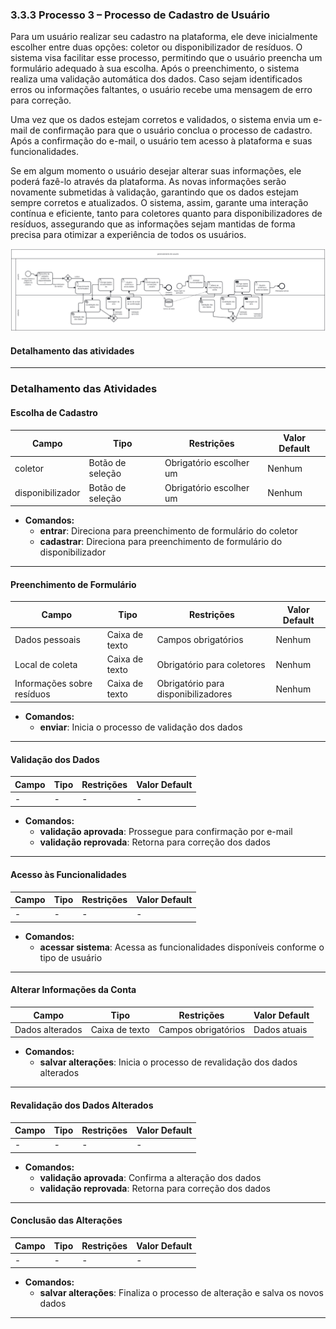 ### 3.3.3 Processo 3 – Processo de Cadastro de Usuário


Para um usuário realizar seu cadastro na plataforma, ele deve inicialmente escolher entre duas opções: coletor ou disponibilizador de resíduos. O sistema visa facilitar esse processo, permitindo que o usuário preencha um formulário adequado à sua escolha. Após o preenchimento, o sistema realiza uma validação automática dos dados. Caso sejam identificados erros ou informações faltantes, o usuário recebe uma mensagem de erro para correção.

Uma vez que os dados estejam corretos e validados, o sistema envia um e-mail de confirmação para que o usuário conclua o processo de cadastro. Após a confirmação do e-mail, o usuário tem acesso à plataforma e suas funcionalidades.

Se em algum momento o usuário desejar alterar suas informações, ele poderá fazê-lo através da plataforma. As novas informações serão novamente submetidas à validação, garantindo que os dados estejam sempre corretos e atualizados. O sistema, assim, garante uma interação contínua e eficiente, tanto para coletores quanto para disponibilizadores de resíduos, assegurando que as informações sejam mantidas de forma precisa para otimizar a experiência de todos os usuários.

![Exemplo de um Modelo BPMN do PROCESSO 4](./images/processo-3-registro-usuario.jpeg "Modelo BPMN do Processo 4.")



#### Detalhamento das atividades



---

### **Detalhamento das Atividades**

#### **Escolha de Cadastro**

| Campo        | Tipo             | Restrições                    | Valor Default   |
|--------------|------------------|-------------------------------|-----------------|
| coletor      | Botão de seleção  | Obrigatório escolher um       | Nenhum          |
| disponibilizador | Botão de seleção | Obrigatório escolher um     | Nenhum          |

- **Comandos:**  
  - **entrar**: Direciona para preenchimento de formulário do coletor  
  - **cadastrar**: Direciona para preenchimento de formulário do disponibilizador  

---

#### **Preenchimento de Formulário**

| Campo             | Tipo               | Restrições                 | Valor Default   |
|-------------------|--------------------|----------------------------|-----------------|
| Dados pessoais    | Caixa de texto      | Campos obrigatórios        | Nenhum          |
| Local de coleta   | Caixa de texto      | Obrigatório para coletores | Nenhum          |
| Informações sobre resíduos | Caixa de texto | Obrigatório para disponibilizadores | Nenhum          |

- **Comandos:**  
  - **enviar**: Inicia o processo de validação dos dados  

---

#### **Validação dos Dados**

| Campo             | Tipo               | Restrições                 | Valor Default   |
|-------------------|--------------------|----------------------------|-----------------|
| -                 | -                  | -                          | -               |

- **Comandos:**  
  - **validação aprovada**: Prossegue para confirmação por e-mail  
  - **validação reprovada**: Retorna para correção dos dados  

---

#### **Acesso às Funcionalidades**

| Campo             | Tipo               | Restrições                 | Valor Default   |
|-------------------|--------------------|----------------------------|-----------------|
| -                 | -                  | -                          | -               |

- **Comandos:**  
  - **acessar sistema**: Acessa as funcionalidades disponíveis conforme o tipo de usuário  

---

#### **Alterar Informações da Conta**

| Campo             | Tipo               | Restrições                 | Valor Default   |
|-------------------|--------------------|----------------------------|-----------------|
| Dados alterados   | Caixa de texto      | Campos obrigatórios        | Dados atuais    |

- **Comandos:**  
  - **salvar alterações**: Inicia o processo de revalidação dos dados alterados  

---

#### **Revalidação dos Dados Alterados**

| Campo             | Tipo               | Restrições                 | Valor Default   |
|-------------------|--------------------|----------------------------|-----------------|
| -                 | -                  | -                          | -               |

- **Comandos:**  
  - **validação aprovada**: Confirma a alteração dos dados  
  - **validação reprovada**: Retorna para correção dos dados  

---

#### **Conclusão das Alterações**

| Campo             | Tipo               | Restrições                 | Valor Default   |
|-------------------|--------------------|----------------------------|-----------------|
| -                 | -                  | -                          | -               |

- **Comandos:**  
  - **salvar alterações**: Finaliza o processo de alteração e salva os novos dados  

---

